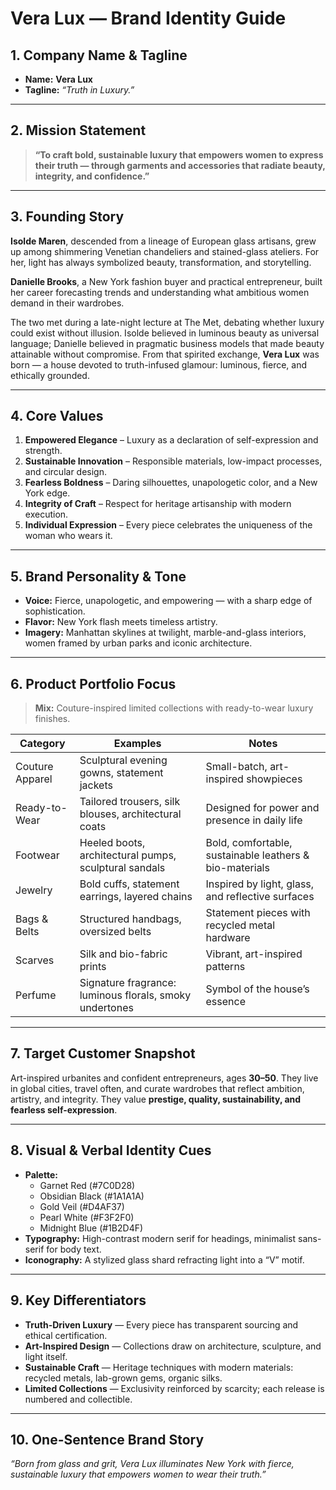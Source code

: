 # Vera Lux — Brand Identity Guide  

## 1. Company Name & Tagline  
* **Name:** **Vera Lux**  
* **Tagline:** *“Truth in Luxury.”*  

---  

## 2. Mission Statement  
> **“To craft bold, sustainable luxury that empowers women to express their truth — through garments and accessories that radiate beauty, integrity, and confidence.”**  

---  

## 3. Founding Story  
**Isolde Maren**, descended from a lineage of European glass artisans, grew up among shimmering Venetian chandeliers and stained-glass ateliers. For her, light has always symbolized beauty, transformation, and storytelling.  

**Danielle Brooks**, a New York fashion buyer and practical entrepreneur, built her career forecasting trends and understanding what ambitious women demand in their wardrobes.  

The two met during a late-night lecture at The Met, debating whether luxury could exist without illusion. Isolde believed in luminous beauty as universal language; Danielle believed in pragmatic business models that made beauty attainable without compromise. From that spirited exchange, **Vera Lux** was born — a house devoted to truth-infused glamour: luminous, fierce, and ethically grounded.  

---  

## 4. Core Values  
1. **Empowered Elegance** – Luxury as a declaration of self-expression and strength.  
2. **Sustainable Innovation** – Responsible materials, low-impact processes, and circular design.  
3. **Fearless Boldness** – Daring silhouettes, unapologetic color, and a New York edge.  
4. **Integrity of Craft** – Respect for heritage artisanship with modern execution.  
5. **Individual Expression** – Every piece celebrates the uniqueness of the woman who wears it.  

---  

## 5. Brand Personality & Tone  
* **Voice:** Fierce, unapologetic, and empowering — with a sharp edge of sophistication.  
* **Flavor:** New York flash meets timeless artistry.  
* **Imagery:** Manhattan skylines at twilight, marble-and-glass interiors, women framed by urban parks and iconic architecture.  

---  

## 6. Product Portfolio Focus  
> **Mix:** Couture-inspired limited collections with ready-to-wear luxury finishes.  

| Category           | Examples                                         | Notes                                                    |  
|--------------------|--------------------------------------------------|----------------------------------------------------------|  
| Couture Apparel    | Sculptural evening gowns, statement jackets      | Small-batch, art-inspired showpieces                     |  
| Ready-to-Wear      | Tailored trousers, silk blouses, architectural coats | Designed for power and presence in daily life            |  
| Footwear           | Heeled boots, architectural pumps, sculptural sandals | Bold, comfortable, sustainable leathers & bio-materials |  
| Jewelry            | Bold cuffs, statement earrings, layered chains   | Inspired by light, glass, and reflective surfaces         |  
| Bags & Belts       | Structured handbags, oversized belts             | Statement pieces with recycled metal hardware             |  
| Scarves            | Silk and bio-fabric prints                       | Vibrant, art-inspired patterns                           |  
| Perfume            | Signature fragrance: luminous florals, smoky undertones | Symbol of the house’s essence                           |  

---  

## 7. Target Customer Snapshot  
Art-inspired urbanites and confident entrepreneurs, ages **30–50**. They live in global cities, travel often, and curate wardrobes that reflect ambition, artistry, and integrity. They value **prestige, quality, sustainability, and fearless self-expression**.  

---  

## 8. Visual & Verbal Identity Cues  
* **Palette:**  
  - Garnet Red (#7C0D28)  
  - Obsidian Black (#1A1A1A)  
  - Gold Veil (#D4AF37)  
  - Pearl White (#F3F2F0)  
  - Midnight Blue (#1B2D4F)  
* **Typography:** High-contrast modern serif for headings, minimalist sans-serif for body text.  
* **Iconography:** A stylized glass shard refracting light into a “V” motif.  

---  

## 9. Key Differentiators  
* **Truth-Driven Luxury** — Every piece has transparent sourcing and ethical certification.  
* **Art-Inspired Design** — Collections draw on architecture, sculpture, and light itself.  
* **Sustainable Craft** — Heritage techniques with modern materials: recycled metals, lab-grown gems, organic silks.  
* **Limited Collections** — Exclusivity reinforced by scarcity; each release is numbered and collectible.  

---  

## 10. One-Sentence Brand Story  
*“Born from glass and grit, Vera Lux illuminates New York with fierce, sustainable luxury that empowers women to wear their truth.”*  
